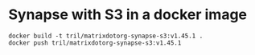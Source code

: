 # Synapse with S3 in a docker image

```
docker build -t tril/matrixdotorg-synapse-s3:v1.45.1 .
docker push tril/matrixdotorg-synapse-s3:v1.45.1
```

